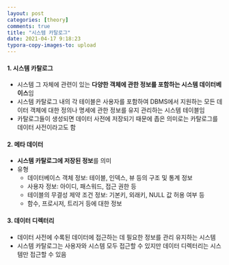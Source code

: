 ```yaml
---
layout: post
categories: [theory]
comments: true
title: "시스템 카탈로그"
date: 2021-04-17 9:18:23
typora-copy-images-to: upload
---
```


#### 1. 시스템 카탈로그

- 시스템 그 자체에 관련이 있는 **다양한 객체에 관한 정보를 포함하는 시스템 데이터베이스**임
- 시스템 카탈로그 내의 각 테이블은 사용자를 포함하여 DBMS에서 지원하는 모든 데이터 객체에 대한 정의나 명세에 관한 정보를 유지 관리하는 시스템 테이블임
- 카탈로그들이 생성되면 데이터 사전에 저장되기 때문에 좁은 의미로는 카탈로그를 데이터 사전이라고도 함

#### 2. 메타 데이터

- **시스템 카탈로그에 저장된 정보**를 의미
- 유형
  - 데이터베이스 객체 정보: 테이블, 인덱스, 뷰 등의 구조 및 통계 정보
  - 사용자 정보: 아이디, 패스워드, 접근 권한 등
  - 테이블의 무결성 제약 조건 정보: 기본키, 외래키, NULL 값 허용 여부 등
  - 함수, 프로시저, 트리거 등에 대한 정보

#### 3. 데이터 디렉터리

- 데이터 사전에 수록된 데이터에 접근하는 데 필요한 정보를 관리 유지하는 시스템
- 시스템 카탈로그는 사용자와 시스템 모두 접근할 수 있지만 데이터 디렉터리는 시스템만 접근할 수 있음